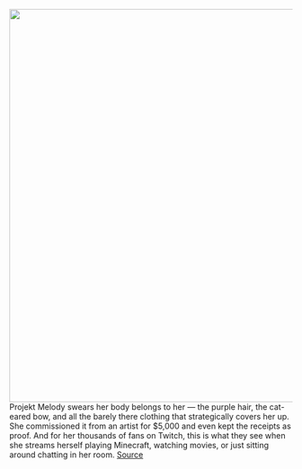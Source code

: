 <img src='https://cdn.vox-cdn.com/thumbor/6yN6BaXjsXzmwjSVB2yX8PTYD18=/0x0:2050x1367/1200x675/filters:focal(861x520:1189x848)/cdn.vox-cdn.com/uploads/chorus_image/image/67869607/4312_Projekt_Meloday_001.0.jpg' width='700px' /><br/>
Projekt Melody swears her body belongs to her — the purple hair, the cat-eared bow, and all the barely there clothing that strategically covers her up. She commissioned it from an artist for $5,000 and even kept the receipts as proof. And for her thousands of fans on Twitch, this is what they see when she streams herself playing Minecraft, watching movies, or just sitting around chatting in her room.
<a href='https://www.theverge.com/2020/11/24/21591488/projekt-melody-twitch-ban-copyright-strike-digitrevx-vtuber'> Source <a/>